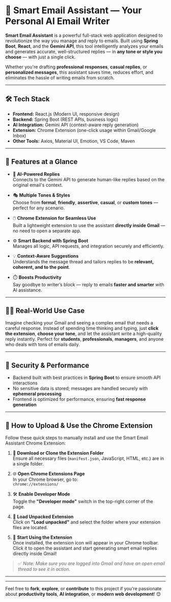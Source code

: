 # 💌 Smart Email Assistant — Your Personal AI Email Writer

**Smart Email Assistant** is a powerful full-stack web application designed to revolutionize the way you manage and reply to emails. Built using **Spring Boot**, **React**, and the **Gemini API**, this tool intelligently analyzes your emails and generates accurate, well-structured replies — in **any tone or style you choose** — with just a single click.

Whether you're drafting **professional responses**, **casual replies**, or **personalized messages**, this assistant saves time, reduces effort, and eliminates the hassle of writing emails from scratch.

---

## 🛠️ Tech Stack

- **Frontend:** React.js (Modern UI, responsive design)  
- **Backend:** Spring Boot (REST APIs, business logic)  
- **AI Integration:** Gemini API (context-aware reply generation)  
- **Extension:** Chrome Extension (one-click usage within Gmail/Google Inbox)  
- **Other Tools:** Axios, Material UI, Emotion, VS Code, Maven  

---

## 🌟 Features at a Glance

- 🔗 **AI-Powered Replies**  
  Connects to the Gemini API to generate human-like replies based on the original email's context.

- 🎭 **Multiple Tones & Styles**  
  Choose from **formal**, **friendly**, **assertive**, **casual**, or **custom tones** — perfect for any scenario.

- 🖱️ **Chrome Extension for Seamless Use**  
  Built a lightweight extension to use the assistant **directly inside Gmail** — no need to open a separate app.

- ⚙️ **Smart Backend with Spring Boot**  
  Manages all logic, API requests, and integration securely and efficiently.

- 💡 **Context-Aware Suggestions**  
  Understands the message thread and tailors replies to be **relevant, coherent, and to the point**.

- ⏱️ **Boosts Productivity**  
  Say goodbye to writer’s block — reply to emails **faster and smarter** with AI assistance.

---

## 🧑‍💻 Real-World Use Case

Imagine checking your Gmail and seeing a complex email that needs a careful response. Instead of spending time thinking and typing, just **click the extension**, **choose your tone**, and let the assistant write a high-quality reply instantly. Perfect for **students**, **professionals**, **managers**, and anyone who deals with tons of emails daily.

---

## 🔐 Security & Performance

- Backend built with best practices in **Spring Boot** to ensure smooth API interactions  
- No sensitive data is stored; messages are handled securely with **ephemeral processing**  
- Frontend is optimized for performance, ensuring **fast response generation**

---

## 🧩 How to Upload & Use the Chrome Extension

Follow these quick steps to manually install and use the Smart Email Assistant Chrome Extension:

1. 📁 **Download or Clone the Extension Folder**  
   Ensure all necessary files (`manifest.json`, JavaScript, HTML, etc.) are in a single folder.

2. 🌐 **Open Chrome Extensions Page**  
   In your Chrome browser, go to:  
   `chrome://extensions/`

3. 🛠️ **Enable Developer Mode**  
   Toggle the **"Developer mode"** switch in the top-right corner of the page.

4. 📂 **Load Unpacked Extension**  
   Click on **"Load unpacked"** and select the folder where your extension files are located.

5. 🚀 **Start Using the Extension**  
   Once installed, the extension icon will appear in your Chrome toolbar.  
   Click it to open the assistant and start generating smart email replies directly inside Gmail!

> ✅ *Note: Make sure you are logged into Gmail and have an open email thread to see it in action.*

---



---

Feel free to **fork**, **explore**, or **contribute** to this project if you're passionate about **productivity tools**, **AI integration**, or **modern web development**! 😊
